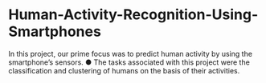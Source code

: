# Human-Activity-Recognition-Using-Smartphones
In this project, our prime focus was to predict human activity by using the smartphone’s sensors. ● The tasks associated with this project were the classification and clustering of humans on the basis of their activities.

